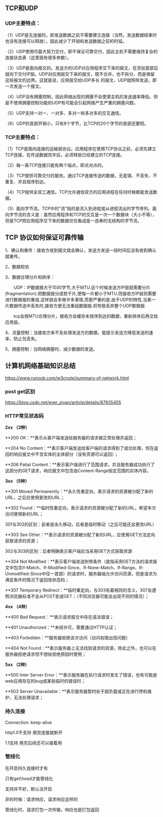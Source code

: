 ## TCP和UDP

### UDP主要特点：
（1）UDP是无连接的，即发送数据之前不需要建立连接（当然，发送数据结束时也没有连接可以释放），因此减少了开销和发送数据之前的时延。

（2）UDP使用尽最大努力交付，即不保证可靠交付，因此主机不需要维持复杂的连接状态表（这里面有很多参数）。

（3）UDP是面向报文的。发送方的UDP对应用程序交下来的报文，在添加首部后就向下交付IP层。UDP对应用层交下来的报文，既不合并，也不拆分，而是保留这些报文的边界。这就是说，应用层交给UDP多长 的报文，UDP就照样发送，即一次发送一个报文。

（4）UDP没有拥塞控制，因此网络出现的拥塞不会使源主机的发送速率降低。但是不使用拥塞控制功能的UDP有可能会引起网络产生严重的拥塞问题。

（5）UDP支持一对一、一对多、多对一和多对多的交互通信。

（6）UDP的首部开销小，只有8个字节，比TCP的20个字节的首部还要短。

### TCP主要特点：
（1）TCP是面向连接的运输层协议。应用程序在使用TCP协议之前，必须先建立TCP连接，在传送数据完毕后，必须释放已经建立的TCP连接。

（2）每一条TCP连接只能有两个端点，即点对点的。

（3）TCP提供可靠交付的服务。通过TCP连接传送的数据，无差错、不丢失、不重复、并且按序到达。

（4）TCP提供全双工通信。TCP允许通信双方的应用进程在任何时候都能发送数据。

（5）面向字节流。TCP中的“流”指的是流入到进程或从进程流出的字节序列。面向字节流的含义是：虽然应用程序和TCP的交互是一次一个数据块（大小不等），但是TCP把应用程序交下来的数据仅仅看成是一连串的无结构的字节流。



## TCP 协议如何保证可靠传输

1、确认和重传：接收方收到报文就会确认，发送方发送一段时间后没有收到确认就重传。

2、数据校验

3、数据合理分片和排序：

　　UDP：IP数据报大于1500字节,大于MTU.这个时候发送方IP层就需要分片(fragmentation).把数据报分成若干片,使每一片都小于MTU.而接收方IP层则需要进行数据报的重组.这样就会多做许多事情,而更严重的是,由于UDP的特性,当某一片数据传送中丢失时,接收方便无法重组数据报.将导致丢弃整个UDP数据报.

　　tcp会按MTU合理分片，接收方会缓存未按序到达的数据，重新排序后再交给应用层。

4、流量控制：当接收方来不及处理发送方的数据，能提示发送方降低发送的速率，防止包丢失。

5、拥塞控制：当网络拥塞时，减少数据的发送。



## 计算机网络基础知识总结

https://www.runoob.com/w3cnote/summary-of-network.html



### post get区别

https://blog.csdn.net/ever_siyan/article/details/87935455



### HTTP常见状态码

**2xx （3种）**

**200 OK：**表示从客户端发送给服务器的请求被正常处理并返回；

**204 No Content：**表示客户端发送给客户端的请求得到了成功处理，但在返回的响应报文中不含实体的主体部分（没有资源可以返回）；

**206 Patial Content：**表示客户端进行了范围请求，并且服务器成功执行了这部分的GET请求，响应报文中包含由Content-Range指定范围的实体内容。

**3xx （5种）**

**301 Moved Permanently：**永久性重定向，表示请求的资源被分配了新的URL，之后应使用更改的URL；

**302 Found：**临时性重定向，表示请求的资源被分配了新的URL，希望本次访问使用新的URL；

​    301与302的区别：前者是永久移动，后者是临时移动（之后可能还会更改URL）

**303 See Other：**表示请求的资源被分配了新的URL，应使用GET方法定向获取请求的资源；

   302与303的区别：后者明确表示客户端应当采用GET方式获取资源

**304 Not Modified：**表示客户端发送附带条件（是指采用GET方法的请求报文中包含if-Match、If-Modified-Since、If-None-Match、If-Range、If-Unmodified-Since中任一首部）的请求时，服务器端允许访问资源，但是请求为满足条件的情况下返回改状态码；

**307 Temporary Redirect：**临时重定向，与303有着相同的含义，307会遵照浏览器标准不会从POST变成GET；（不同浏览器可能会出现不同的情况）；

**4xx （4种）**

**400 Bad Request：**表示请求报文中存在语法错误；

**401 Unauthorized：**未经许可，需要通过HTTP认证；

**403 Forbidden：**服务器拒绝该次访问（访问权限出现问题）

**404 Not Found：**表示服务器上无法找到请求的资源，除此之外，也可以在服务器拒绝请求但不想给拒绝原因时使用；

**5xx （2种）**

**500 Inter Server Error：**表示服务器在执行请求时发生了错误，也有可能是web应用存在的bug或某些临时的错误时；

**503 Server Unavailable：**表示服务器暂时处于超负载或正在进行停机维护，无法处理请求；



### 持久连接

Connection: keep-alive

http1.0不支持 用完连接就断开

1.1支持 用完后续还可以接着用



### 管线化

在开启持久连接时才有

只有get\head才能管线化

支持并不好，默认没开启

非的时候：请求响应，请求响应这样的

管线化时，请求打包一次传输，响应也是打包返回